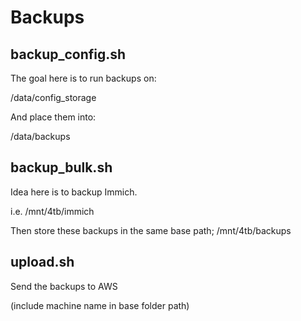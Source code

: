 # Backups

## backup_config.sh

The goal here is to run backups on:

/data/config_storage

And place them into:

/data/backups

## backup_bulk.sh

Idea here is to backup Immich.

i.e. /mnt/4tb/immich

Then store these backups in the same base path; /mnt/4tb/backups

## upload.sh

Send the backups to AWS

(include machine name in base folder path)
